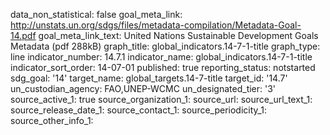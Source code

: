 data_non_statistical: false
goal_meta_link: http://unstats.un.org/sdgs/files/metadata-compilation/Metadata-Goal-14.pdf
goal_meta_link_text: United Nations Sustainable Development Goals Metadata (pdf 288kB)
graph_title: global_indicators.14-7-1-title
graph_type: line
indicator_number: 14.7.1
indicator_name: global_indicators.14-7-1-title
indicator_sort_order: 14-07-01
published: true
reporting_status: notstarted
sdg_goal: '14'
target_name: global_targets.14-7-title
target_id: '14.7'
un_custodian_agency: FAO,UNEP-WCMC
un_designated_tier: '3'
source_active_1: true
source_organization_1: 
source_url: 
source_url_text_1: 
source_release_date_1: 
source_contact_1: 
source_periodicity_1: 
source_other_info_1: 